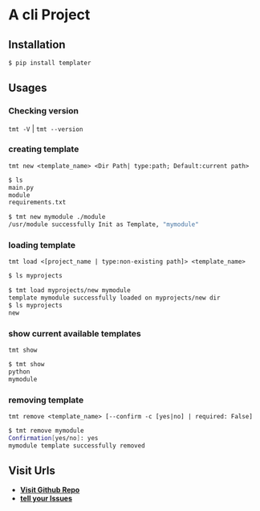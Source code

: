 # A cli Project
## Installation
```bash
$ pip install templater
```

## Usages
### Checking version
`tmt -V` | `tmt --version`
### creating template
`tmt new <template_name> <Dir Path| type:path; Default:current path>`
```bash
$ ls
main.py
module
requirements.txt

$ tmt new mymodule ./module
/usr/module successfully Init as Template, "mymodule"
```
### loading template
`tmt load <[project_name | type:non-existing path]> <template_name>`
```bash
$ ls myprojects

$ tmt load myprojects/new mymodule
template mymodule successfully loaded on myprojects/new dir
$ ls myprojects
new
```
### show current available templates
`tmt show`
```bash
$ tmt show
python
mymodule
```
### removing template
`tmt remove <template_name> [--confirm -c [yes|no] | required: False]`
```bash
$ tmt remove mymodule
Confirmation[yes/no]: yes
mymodule template successfully removed
```
## Visit Urls
+ **[Visit Github Repo](https://github.com/sayampy/Template-Manager-Tool/)**
+ **[tell your Issues](https://github.com/sayampy/Template-Manager-Tool/issues)**

